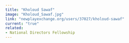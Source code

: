 ```yaml
---
title: "Kholoud Sawaf"
image: "Kholoud_Sawaf.jpg"
link: "newplayexchange.org/users/37027/kholoud-sawaf"
current: "true"
related:
- National Directors Fellowship
---
```

